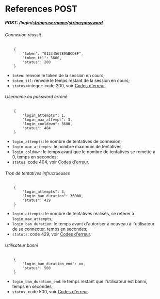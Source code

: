 # References POST
##### POST: /login/<string:username>/<string:password>
###### Connexion réussit
```
	{
		"token": "0123456789ABCDEF",
		"token_ttl": 3600,
		"status": 200
	}
```
* `token`<string>: renvoie le token de la session en cours;
* `token_ttl`<integer>: renvoie le temps restant de la session en cours;
* `status`<integer: code 200, voir [Codes d'erreur]("./API_REST/ERROR.md").
###### Username ou password erroné
```
	{
		"login_attempts": 1,
		"login_max_attemps": 3,
		"login_cooldown": 3600,
		"status": 404
	}
```
* `login_attempts`<integer>: le nombre de tentatives de connexion;
* `login_max_attempts`<integer>: le nombre maximum de tentatives;
* `login_coldown`<integer>: le temps avant que le nombre de tentatives se remette à 0, temps en secondes;
* `status`<integer>: code 404, voir [Codes d'erreur]("./API_REST/ERROR.md").
###### Trop de tentatives infructueuses
```
    {
        "login_attempts": 3,
        "login_ban_duration": 36000,
        "status": 429
    }
```
* `login_attempts`<integer>: le nombre de tentatives réalisés, se référer à `login_max_attempts`;
* `login_ban_duration`<integer>: le temps avant d'autoriser à nouveau à l'utilisateur de se connecter, temps en secondes;
* `statuts`<integer>: code 429, voir [Codes d'erreur]("./API_REST/ERROR.md").
###### Utilisateur banni
```
    {
        "login_ban_duration_end": xx,
        "status": 500
    }
```
* `login_ban_duration_end`<integer>: le temps restant que l'utilisateur est banni, temps en secondes;
* `status`<integer>: code 500, voir [Codes d'erreur]("./API_REST/ERROR.md").